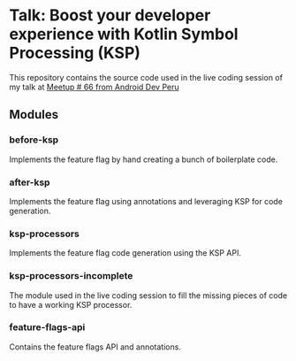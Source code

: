 # Talk: Boost your developer experience with Kotlin Symbol Processing (KSP)
This repository contains the source code used in the live coding session of my talk at [Meetup # 66 from Android Dev Peru](https://www.linkedin.com/posts/android-dev-peru_android-kotlin-androiddevperu-activity-7320130683085983744-JSdr?utm_source=share&utm_medium=member_desktop&rcm=ACoAAAxgU7IBXxhRycLflF2J6qD0-xHw0CXzjfw)

## Modules

### before-ksp
Implements the feature flag by hand creating a bunch of boilerplate code.

### after-ksp
Implements the feature flag using annotations and leveraging KSP for code generation.

### ksp-processors
Implements the feature flag code generation using the KSP API.

### ksp-processors-incomplete
The module used in the live coding session to fill the missing pieces of code to have a working KSP processor.

### feature-flags-api
Contains the feature flags API and annotations.
